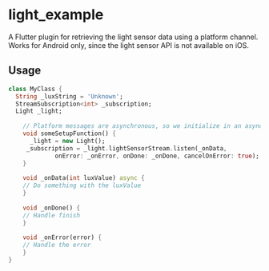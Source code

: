 # light_example

A Flutter plugin for retrieving the light sensor data using a platform channel. Works for Android only, since the light sensor API is not available on iOS.

## Usage
```dart
class MyClass {
  String _luxString = 'Unknown';
  StreamSubscription<int> _subscription;
  Light _light;
      
    // Platform messages are asynchronous, so we initialize in an async method.
    void someSetupFunction() {
      _light = new Light();
     _subscription = _light.lightSensorStream.listen(_onData,
             onError: _onError, onDone: _onDone, cancelOnError: true);
    }
    
    void _onData(int luxValue) async {
    // Do something with the luxValue
    }
    
    void _onDone() {
    // Handle finish
    }
    
    void _onError(error) {
    // Handle the error
    }
}